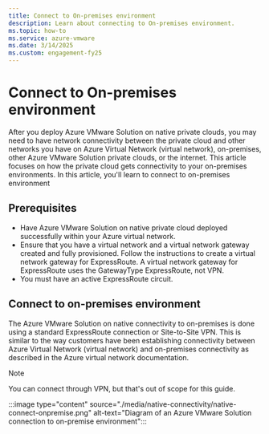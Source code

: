 ```yaml
---
title: Connect to On-premises environment
description: Learn about connecting to On-premises environment.
ms.topic: how-to
ms.service: azure-vmware
ms.date: 3/14/2025
ms.custom: engagement-fy25
---
```

# Connect to On-premises environment

After you deploy Azure VMware Solution on native private clouds, you may need to have network connectivity between the private cloud and other networks you have on Azure Virtual Network (virtual network), on-premises, other Azure VMware Solution private clouds, or the internet. This article focuses on how the private cloud gets connectivity to your on-premises environments. In this article, you'll learn to connect to on-premises environment

## Prerequisites

- Have Azure VMware Solution on native private cloud deployed successfully within your Azure virtual network.
- Ensure that you have a virtual network and a virtual network gateway created and fully provisioned. Follow the instructions to create a virtual network gateway for ExpressRoute. A virtual network gateway for ExpressRoute uses the GatewayType ExpressRoute, not VPN.
- You must have an active ExpressRoute circuit.

## Connect to on-premises environment

The Azure VMware Solution on native connectivity to on-premises is done using a standard ExpressRoute connection or Site-to-Site VPN. This is similar to the way customers have been establishing connectivity between Azure Virtual Network (virtual network) and on-premises connectivity as described in the Azure virtual network documentation.

> [!NOTE]
> You can connect through VPN, but that's out of scope for this guide.

:::image type="content" source="./media/native-connectivity/native-connect-onpremise.png" alt-text="Diagram of an Azure VMware Solution connection to on-premise environment":::
